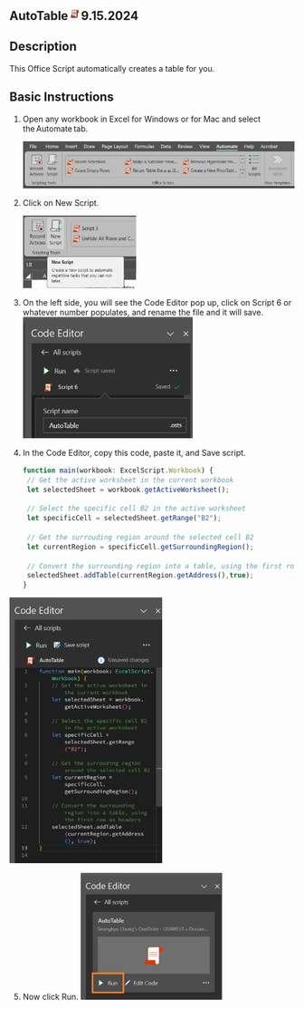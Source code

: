 ## AutoTable<img src="Images/OSLogo.jpg" width="23"/>9.15.2024





## Description
This Office Script automatically creates a table for you. 

## Basic Instructions
1. Open any workbook in Excel for Windows or for Mac and select the Automate tab.

    <img src="/atinstruction1.jpg" width="550"/>
3. Click on New Script.
   
   <img src="/atinstruction2.jpg.png" width="200"/>
5. On the left side, you will see the Code Editor pop up, click on Script 6 or whatever number populates, and rename the file and it will save.
   <img src="/atinstruction3.png" width="300"/>
6. In the Code Editor, copy this code, paste it, and Save script.
   ```TypeScript
   function main(workbook: ExcelScript.Workbook) {
	// Get the active worksheet in the current workbook
	let selectedSheet = workbook.getActiveWorksheet();
	
	// Select the specific cell B2 in the active worksheet
	let specificCell = selectedSheet.getRange("B2");

	// Get the surrouding region around the selected cell B2
	let currentRegion = specificCell.getSurroundingRegion();

	// Convert the surrounding region into a table, using the first row as headers
	selectedSheet.addTable(currentRegion.getAddress(),true);
   }
   ```
<img src="/atinstruction4.png" width="270"/>

5. Now click Run.
   <img src="/atinstruction5.png" width="250"/>
